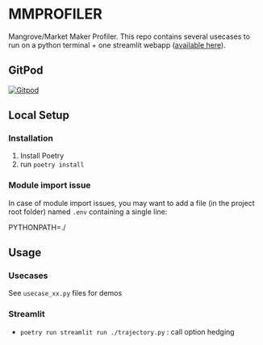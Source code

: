# MMPROFILER

Mangrove/Market Maker Profiler. This repo contains several usecases to run on a python terminal + one streamlit webapp ([available here](http://mmprofiler.deblaye.xyz/)).

## GitPod

[![Gitpod](https://gitpod.io/button/open-in-gitpod.svg)](https://gitpod.io/#https://github.com/RedRise/mmprofiler)

## Local Setup

### Installation

1. Install Poetry
2. run ```poetry install```

### Module import issue

In case of module import issues, you may want to add a file (in the project root folder) named ```.env``` containing a single line:

PYTHONPATH=./

## Usage

### Usecases

See ```usecase_xx.py``` files for demos

### Streamlit

- ```poetry run streamlit run ./trajectory.py``` : call option hedging
